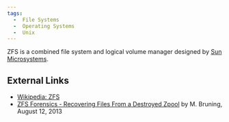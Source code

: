```yaml
---
tags:
  -  File Systems
  -  Operating Systems
  -  Unix
---
```

ZFS is a combined file system and logical volume manager designed by
[Sun Microsystems](sun_microsystems.md).

## External Links

- [Wikipedia: ZFS](http://en.wikipedia.org/wiki/ZFS)
- [ZFS Forensics - Recovering Files From a Destroyed
  Zpool](http://www.joyent.com/blog/zfs-forensics-recovering-files-from-a-destroyed-zpool)
  by M. Bruning, August 12, 2013

